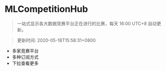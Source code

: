 # MLCompetitionHub

> 一站式显示各大数据竞赛平台正在进行的比赛，每天 16:00 UTC+8 自动更新。
  
> 更新时间: 2020-05-18T15:58:31+0800 

* 多家竞赛平台
* 多种订阅方式
* 下拉查看更多